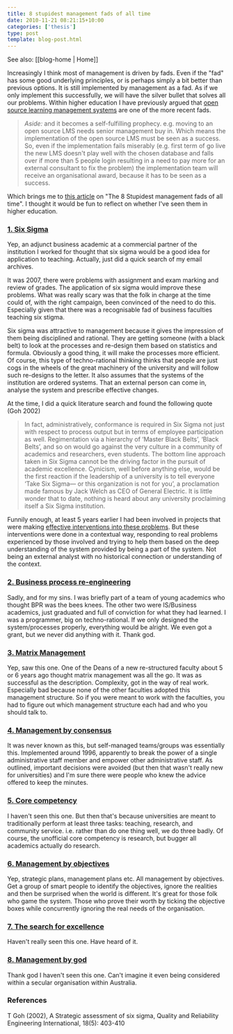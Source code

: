 ```yaml
---
title: 8 stupidest management fads of all time
date: 2010-11-21 08:21:15+10:00
categories: ['thesis']
type: post
template: blog-post.html
---
```


See also: [[blog-home | Home]]

Increasingly I think most of management is driven by fads. Even if the "fad" has some good underlying principles, or is perhaps simply a bit better than previous options. It is still implemented by management as a fad. As if we only implement this successfully, we will have the silver bullet that solves all our problems. Within higher education I have previously argued that [open source learning management systems](/blog2/2009/01/21/open-source-learning-management-systems-the-latest-fad-in-e-learning/) are one of the more recent fads.

> _Aside:_ and it becomes a self-fulfilling prophecy. e.g. moving to an open source LMS needs senior management buy in. Which means the implementation of the open source LMS must be seen as a success. So, even if the implementation fails miserably (e.g. first term of go live the new LMS doesn't play well with the chosen database and falls over if more than 5 people login resulting in a need to pay more for an external consultant to fix the problem) the implementation team will receive an organisational award, because it has to be seen as a success.

Which brings me to [this article](http://www.bnet.com/blog/salesmachine/the-8-stupidest-management-fads-of-all-time/12307?tag=content;drawer-container) on "The 8 Stupidest management fads of all time". I thought it would be fun to reflect on whether I've seen them in higher education.

### [1\. Six Sigma](http://www.bnet.com/blog/salesmachine/the-8-stupidest-management-fads-of-all-time/12307?pg=2)

Yep, an adjunct business academic at a commercial partner of the institution I worked for thought that six sigma would be a good idea for application to teaching. Actually, just did a quick search of my email archives.

It was 2007, there were problems with assignment and exam marking and review of grades. The application of six sigma would improve these problems. What was really scary was that the folk in charge at the time could of, with the right campaign, been convinced of the need to do this. Especially given that there was a recognisable fad of business faculties teaching six stigma.

Six sigma was attractive to management because it gives the impression of them being disciplined and rational. They are getting someone (with a black belt) to look at the processes and re-design them based on statistics and formula. Obviously a good thing, it will make the processes more efficient. Of course, this type of techno-rational thinking thinks that people are just cogs in the wheels of the great machinery of the university and will follow such re-designs to the letter. It also assumes that the systems of the institution are ordered systems. That an external person can come in, analyse the system and prescribe effective changes.

At the time, I did a quick literature search and found the following quote (Goh 2002)

> In fact, administratively, conformance is required in Six Sigma not just with respect to process output but in terms of employee participation as well. Regimentation via a hierarchy of ‘Master Black Belts’, ‘Black Belts’, and so on would go against the very culture in a community of academics and researchers, even students. The bottom line approach taken in Six Sigma cannot be the driving factor in the pursuit of academic excellence. Cynicism, well before anything else, would be the first reaction if the leadership of a university is to tell everyone ‘Take Six Sigma— or this organization is not for you’, a proclamation made famous by Jack Welch as CEO of General Electric. It is little wonder that to date, nothing is heard about any university proclaiming itself a Six Sigma institution.

Funnily enough, at least 5 years earlier I had been involved in projects that were making [effective interventions into these problems](/blog2/publications/how-to-live-with-erp-systems-and-thrive/#irog). But these interventions were done in a contextual way, responding to real problems experienced by those involved and trying to help them based on the deep understanding of the system provided by being a part of the system. Not being an external analyst with no historical connection or understanding of the context.

### [2\. Business process re-engineering](http://www.bnet.com/blog/salesmachine/the-8-stupidest-management-fads-of-all-time/12307?pg=3)

Sadly, and for my sins. I was briefly part of a team of young academics who thought BPR was the bees knees. The other two were IS/Business academics, just graduated and full of conviction for what they had learned. I was a programmer, big on techno-rational. If we only designed the system/processes properly, everything would be alright. We even got a grant, but we never did anything with it. Thank god.

### [3\. Matrix Management](http://www.bnet.com/blog/salesmachine/the-8-stupidest-management-fads-of-all-time/12307?pg=4)

Yep, saw this one. One of the Deans of a new re-structured faculty about 5 or 6 years ago thought matrix management was all the go. It was as successful as the description. Complexity, got in the way of real work. Especially bad because none of the other faculties adopted this management structure. So if you were meant to work with the faculties, you had to figure out which management structure each had and who you should talk to.

### [4\. Management by consensus](http://www.bnet.com/blog/salesmachine/the-8-stupidest-management-fads-of-all-time/12307?pg=5)

It was never known as this, but self-managed teams/groups was essentially this. Implemented around 1996, apparently to break the power of a single administrative staff member and empower other administrative staff. As outlined, important decisions were avoided (but then that wasn't really new for universities) and I'm sure there were people who knew the advice offered to keep the minutes.

### [5\. Core competency](http://www.bnet.com/blog/salesmachine/the-8-stupidest-management-fads-of-all-time/12307?pg=6)

I haven't seen this one. But then that's because universities are meant to traditionally perform at least three tasks: teaching, research, and community service. i.e. rather than do one thing well, we do three badly. Of course, the unofficial core competency is research, but bugger all academics actually do research.

### [6\. Management by objectives](http://www.bnet.com/blog/salesmachine/the-8-stupidest-management-fads-of-all-time/12307?pg=7)

Yep, strategic plans, management plans etc. All management by objectives. Get a group of smart people to identify the objectives, ignore the realities and then be surprised when the world is different. It's great for those folk who game the system. Those who prove their worth by ticking the objective boxes while concurrently ignoring the real needs of the organisation.

### [7\. The search for excellence](http://www.bnet.com/blog/salesmachine/the-8-stupidest-management-fads-of-all-time/12307?pg=8)

Haven't really seen this one. Have heard of it.

### [8\. Management by god](http://www.bnet.com/blog/salesmachine/the-8-stupidest-management-fads-of-all-time/12307?pg=9)

Thank god I haven't seen this one. Can't imagine it even being considered within a secular organisation within Australia.

### References

T Goh (2002), A Strategic assessment of six sigma, Quality and Reliability Engineering International, 18(5): 403-410